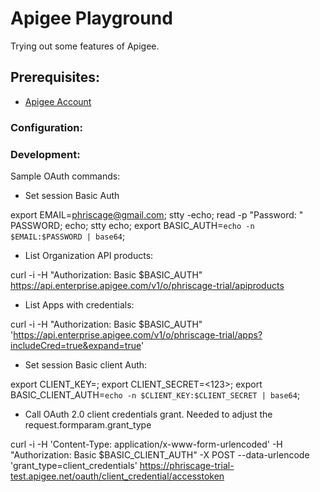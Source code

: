 # Apigee Playground

Trying out some features of Apigee. 

## <a name="prerequisites"></a>Prerequisites:

*	[Apigee Account](https://apigee.com)


### <a name="configuration"></a>Configuration:

### <a name="development"></a>Development:

Sample OAuth commands:

* Set session Basic Auth

export EMAIL=phriscage@gmail.com; 
stty -echo; read -p "Password: " PASSWORD; echo; stty echo; export BASIC_AUTH=`echo -n $EMAIL:$PASSWORD | base64`; 

* List Organization API products: 

curl -i -H "Authorization: Basic $BASIC_AUTH" https://api.enterprise.apigee.com/v1/o/phriscage-trial/apiproducts

* List Apps with credentials:

curl -i -H "Authorization: Basic $BASIC_AUTH" 'https://api.enterprise.apigee.com/v1/o/phriscage-trial/apps?includeCred=true&expand=true'


* Set session Basic client Auth:

export CLIENT_KEY=<abc>;
export CLIENT_SECRET=<123>;
export BASIC_CLIENT_AUTH=`echo -n $CLIENT_KEY:$CLIENT_SECRET | base64`;

* Call OAuth 2.0 client credentials grant.
Needed to adjust the <GrantType>request.formparam.grant_type</GrantType>


curl -i -H 'Content-Type: application/x-www-form-urlencoded' -H "Authorization: Basic $BASIC_CLIENT_AUTH" -X POST --data-urlencode 'grant_type=client_credentials' https://phriscage-trial-test.apigee.net/oauth/client_credential/accesstoken


